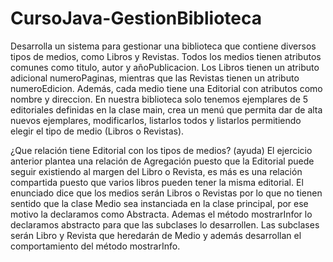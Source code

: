 # CursoJava-GestionBiblioteca
 
Desarrolla un sistema para gestionar una biblioteca que contiene diversos
tipos de medios, como Libros y Revistas. Todos los medios tienen atributos
comunes como titulo, autor y añoPublicacion. Los Libros tienen un atributo
adicional numeroPaginas, mientras que las Revistas tienen un atributo
numeroEdicion. Además, cada medio tiene una Editorial con atributos como
nombre y direccion. En nuestra biblioteca solo tenemos ejemplares de 5
editoriales definidas en la clase main, crea un menú que permita dar de alta
nuevos ejemplares, modificarlos, listarlos todos y listarlos permitiendo elegir
el tipo de medio (Libros o Revistas).

¿Que relación tiene Editorial con los tipos de medios?
(ayuda)
El ejercicio anterior plantea una relación de Agregación puesto que la
Editorial puede seguir existiendo al margen del Libro o Revista, es más
es una relación compartida puesto que varios libros pueden tener la
misma editorial.
El enunciado dice que los medios serán Libros o Revistas por lo que no
tienen sentido que la clase Medio sea instanciada en la clase principal,
por ese motivo la declaramos como Abstracta.
Ademas el método mostrarInfor lo declaramos abstracto para que las
subclases lo desarrollen.
Las subclases serán Libro y Revista que heredarán de Medio y además
desarrollan el comportamiento del método mostrarInfo.